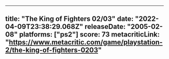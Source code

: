 
---
title: "The King of Fighters 02/03"
date: "2022-04-09T23:38:29.068Z"
releaseDate: "2005-02-08"
platforms: ["ps2"]
score: 73
metacriticLink: "https://www.metacritic.com/game/playstation-2/the-king-of-fighters-0203"
---
